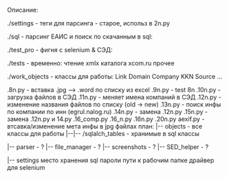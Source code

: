 Описание:

./settings - теги для парсинга - старое, использ в 2n.py

./sql - парсинг ЕАИС и поиск по скачанным в sql:

./test_pro - фигня с selenium & СЭД:

./tests - временно:
  чтение xmlx каталога xcom.ru
  прочее

./work_objects - классы для работы:
  Link
  Domain
  Company
  KKN
  Source
  ...

.8n.py - вставка .jpg --> .word по списку из excel
.9n.py - test 8n
.10n.py - загрузка файлов в СЭД
.11n.py - меняет имена компаний в СЭД
.12n.py - изменение названия файлов по списку (old -> new)
.13n.py - поиск инфы по компании по инн (egrul.nalog.ru)
.14n.py - замена .12n.py
.15n.py - замена .12n.py  и 14.py
.16_comp.py
.16_n.py
.16n.py
.20n.py
aexif.py - втсавка/изменение мета инфы в jpg файлах
план:
|-- objects - все классы для работы
|--|-- /sqlalch_tables - хранимые в sql классы

|-- parser - ?
|-- file_manager - ?
|-- screenshots - ?
|-- SED_helper - ?

|-- settings
    место хранения sql
    пароли
    пути к рабочим папке
    драйвер для selenium
